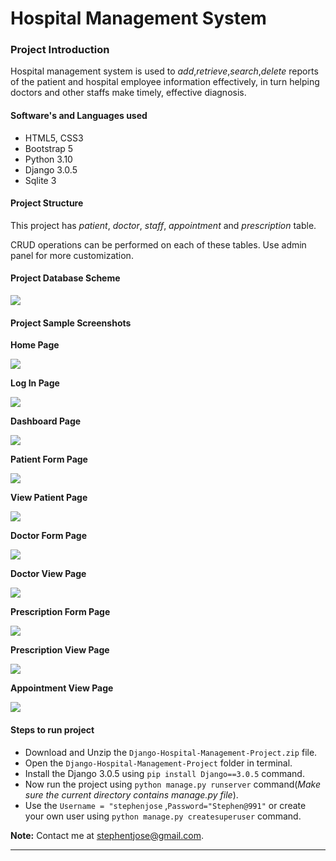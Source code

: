 # Hospital Management System

### Project Introduction

Hospital management system is used to *add*,*retrieve*,*search*,*delete* reports of the patient and hospital employee information effectively, in turn helping doctors and other staffs make timely, effective diagnosis. 

#### Software's and Languages used

* HTML5, CSS3
* Bootstrap 5
* Python 3.10
* Django 3.0.5
* Sqlite 3

#### Project Structure

This project has *patient*, *doctor*, *staff*, *appointment* and *prescription* table.

CRUD operations can be performed on each of these tables. Use admin panel for more customization.  

#### Project Database Scheme

![](https://bn1303files.storage.live.com/y4mlR26LChl62zoef42khBS9PYhmdJeNtxoGJPn0GfsDIdbBkUKryzQSLkAPxcqty5WlMFXW4PWBLgeLpKaLAX5ECymechK3XHunoBGVuA7L9917scrMFP-xAqBnFUBSCa6D7xgdhDXvNThZH4yH_ephTIULjdo_d3JwqfzPd40VhTtQlFBt29kojDTMf88mHY8?width=1951&height=986&cropmode=none)

#### Project Sample Screenshots

**Home Page**

![](https://bn1303files.storage.live.com/y4m7FG-sj9rcqzPqDqGBAK5TLLV_Ka_9_fC_k09wXtrlFOOhWufRle-E0EO-G3yXTNS52H60otjfXe6jhDBw5m0PDh1U19lpZDTAy2xd2NegP8ChQtrjVaNBoIB5X_JtH_ZQhWJR5SWr6HV5_rpcwsr8EV-OiA--FPJufdYzaRwvcuIjAOk3Em9wpAcSvLPo18p?width=1920&height=924&cropmode=none)

**Log In Page**

![](https://bn1303files.storage.live.com/y4mBXkjOnYqK-RSEX4W2vWf3zcxr731vVQ1CKwq48fjRqRaFTlJLJLShU5pwQpoxxxxF-RPf1Rg4JdXcZXHFq33EKGzdzuBG7P4Ex3YEipaAhqIq3AzTht9kU1d8mDTq4nWQKUPWjdkB4LFlksfKR5bYE5BFOYZTuAn82JNy-fyPqMc3LvGtj2ewGqOY1-SADI9?width=1920&height=1130&cropmode=none)

**Dashboard Page**

![](https://bn1303files.storage.live.com/y4mbEstP6S6Y8koemXIMJU5Ea3IpZnpRjUfvwqw2Vd7vEuYHUYxb76aklGGir0UJCBZ_E5bD-esV2xCoqRrxpCRWPFpQ_BkBaDJf2SJZ3ea7Ayid2KPxkNUyTn9Fa58utncSuQdY8oOwwU7f2H5A19EudWKwAr_W-VSATuJSpPUZ_Y8fJjTVVPZkwnVQTVS2p0o?width=1920&height=2861&cropmode=none)

**Patient Form Page**

![](https://bn1303files.storage.live.com/y4myDNC-fkzj7NiI1zSsuRel_f6-lNXuKhKtRYUpUv91SKWwl1i9MqEpecSbAoS7Y_vGTqnfbpEE-pSE7_noU278shYvHp64iP235Ro9qIx7XjlgDA_qYVBkvAvXM87pjvdN2XCbYeE0KgTt1PFFX5D7FGodctgsnt1EBeDW2J14JmMvHY6MRgDbyY-_7jBy7_X?width=1920&height=1456&cropmode=none)

**View Patient Page**

![](https://bn1303files.storage.live.com/y4mTaeBqTQS3yJkfeGLeoXeDr3xgaaqAcU53dp4J80RucTy85q7HiTwlu32W15kZyvpE2hkucDmx8fWw6g9GLKs6Ct1O8dxbVP3gnIc862qRbMsm_rIYJLp6m5Vyw4UIjCZopWLcCFiMTSOncIxy9JGnFx3jGZ5kdY-cJqG0LzjJqznNkXHfuozgVoCqNPvjjPh?width=1920&height=1419&cropmode=none)

**Doctor Form Page**

![](https://bn1303files.storage.live.com/y4me57y2VKrj7Pq5_kFwhD61eTkbELsErHKak23iAMvP-wgYdPb_cLUdXpZA5atHnihyHbON1eB4IgY8E8MJHZqZ2dEqveyJnuwIYw2Ncmrwc1I6g070QgyXF7G6nliyi5qbfV_Ey7GHSVTh-VJjxRd6g8SpiBNqFJ0-ICI_owaO4eRlmzyJtX4DOnm-GJWs48j?width=1920&height=1263&cropmode=none)

**Doctor View Page**

![](https://bn1303files.storage.live.com/y4m_BtJh-SFXgy706jWPSm_MzJwqsVxmahhgtXJmLbjpnpY-hEIgBiyLXGgOBkx5lJYmD_Dy0U8IlCUAOwj8RaXpJNMPVTdZWGlb-xT5nunTAb0FniuqdTEdOsfRdzIAXYk9sJP97m6Vlxo1sis9J0XDRL9CMUbzNgqEFh6GWckbOdX-yVkReBh06CvtStl5pix?width=1920&height=1344&cropmode=none)

**Prescription Form Page**

![](https://bn1303files.storage.live.com/y4mYKpO05n057tnvhSaDEk9Faoosxozc7a8Mk_LLgC-88GbPB9wEqrZ60fdgdZBvN2WcWWLcIRp3pL3aazDQnvqnalfUK-7bhC5MIXsR2AKJDlToYyyFnQeHTPHuGNiqQFfO-mptmysiMABndKQfj8zUDCRvpeq-pqpZ2hKqb8Pwq7Ga_wqO_jwxOmfyR-Ft6Tr?width=1920&height=1599&cropmode=none)

**Prescription View Page**

![](https://bn1303files.storage.live.com/y4m1Xbl82mf_1q6ecW6YE8drhYU8tOqL9ggM0-TecGyX7fAxZAwPWc_hkJC53SbOdJ9SbWVHFdWp3odoeqyn5fKsUP3SVO-nMUGUcGtCxbMehylTcBY2eY1z0ElgvywfVtASjXn9xF2styOuFs8HnH7kBW3kLByUK_98h4bwLHKTRBxWOdY2Dc5wWisD7BvhF9A?width=1920&height=1166&cropmode=none)

**Appointment View Page**

![](https://bn1303files.storage.live.com/y4mO1ChhgdZKCBRB7VZyRcQSLijc1K9avc3iVdxkhiB8Hvuy9YzCNrQ_V31VKkxI9luGXYWcjcg-7q04bt5OOU8ZWkWhOih_D-Vu9JEql8U3KIEb1W24zpoX4CoFXiQh2YqPbk-3t7qd8QR0yZdd7BEt66RRRO_zO0MNOMy0G4yy2jdfOcSot8zkX2p3MCQMDwq?width=1920&height=1230&cropmode=none)

#### Steps to run project

* Download and Unzip the `Django-Hospital-Management-Project.zip` file.
* Open the `Django-Hospital-Management-Project` folder in terminal.
* Install the Django 3.0.5 using `pip install Django==3.0.5` command.
* Now run the project using `python manage.py runserver` command(_Make sure the current directory contains manage.py file_).
* Use the `Username = "stephenjose` ,`Password="Stephen@991"` or create your own user using `python manage.py createsuperuser` command.

**Note:** Contact me at stephentjose@gmail.com.

****





















